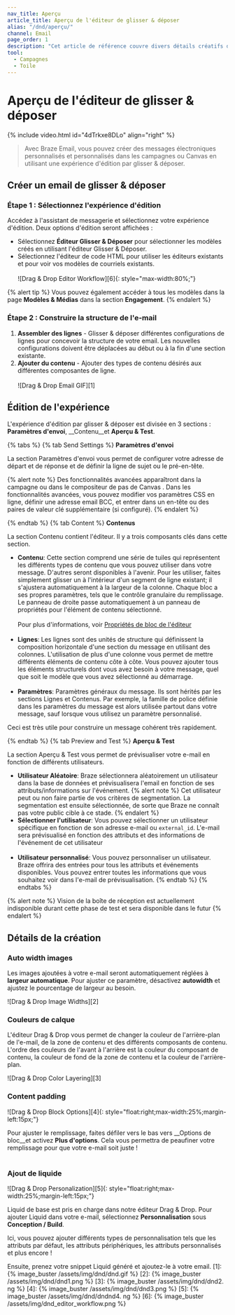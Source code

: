 ```yaml
---
nav_title: Aperçu
article_title: Aperçu de l'éditeur de glisser & déposer
alias: "/dnd/aperçu/"
channel: Email
page_order: 1
description: "Cet article de référence couvre divers détails créatifs des blocs de l'éditeur Glisser & Déposer."
tool:
  - Campagnes
  - Toile
---
```


# Aperçu de l'éditeur de glisser & déposer

{% include video.html id="4dTrkxe8DLo" align="right" %}

> Avec Braze Email, vous pouvez créer des messages électroniques personnalisés et personnalisés dans les campagnes ou Canvas en utilisant une expérience d'édition par glisser & déposer.

## Créer un email de glisser & déposer

### Étape 1 : Sélectionnez l'expérience d'édition

Accédez à l'assistant de messagerie et sélectionnez votre expérience d'édition. Deux options d'édition seront affichées :

- Sélectionnez __Éditeur Glisser & Déposer__ pour sélectionner les modèles créés en utilisant l'éditeur Glisser & Déposer.
- Sélectionnez l'éditeur de code HTML pour utiliser les éditeurs existants et pour voir vos modèles de courriels existants. <br><br>!\[Drag & Drop Editor Workflow\]\[6\]{: style="max-width:80%;"}

{% alert tip %}
Vous pouvez également accéder à tous les modèles dans la page **Modèles & Médias** dans la section **Engagement**.
{% endalert %}

### Étape 2 : Construire la structure de l'e-mail

1. __Assembler des lignes__ - Glisser & déposer différentes configurations de lignes pour concevoir la structure de votre email. Les nouvelles configurations doivent être déplacées au début ou à la fin d'une section existante.
2. __Ajouter du contenu__ - Ajouter des types de contenu désirés aux différentes composantes de ligne.<br><br>!\[Drag & Drop Email GIF\]\[1\]

## Édition de l'expérience

L'expérience d'édition par glisser & déposer est divisée en 3 sections : __Paramètres d'envoi__, __Contenu__et __Aperçu & Test__.

{% tabs %}
{% tab Send Settings %}
__Paramètres d'envoi__

La section Paramètres d'envoi vous permet de configurer votre adresse de départ et de réponse et de définir la ligne de sujet ou le pré-en-tête.

{% alert note %}
Des fonctionnalités avancées apparaîtront dans la campagne ou dans le compositeur de pas de Canvas . Dans les fonctionnalités avancées, vous pouvez modifier vos paramètres CSS en ligne, définir une adresse email BCC, et entrer dans un en-tête ou des paires de valeur clé supplémentaire (si configuré).
{% endalert %}

{% endtab %}
{% tab Content %}
__Contenus__

La section Contenu contient l'éditeur. Il y a trois composants clés dans cette section.

- __Contenu__: Cette section comprend une série de tuiles qui représentent les différents types de contenu que vous pouvez utiliser dans votre message. D'autres seront disponibles à l'avenir. Pour les utiliser, faites simplement glisser un à l'intérieur d'un segment de ligne existant; il s'ajustera automatiquement à la largeur de la colonne. Chaque bloc a ses propres paramètres, tels que le contrôle granulaire du remplissage. Le panneau de droite passe automatiquement à un panneau de propriétés pour l'élément de contenu sélectionné.<br><br> Pour plus d'informations, voir [Propriétés de bloc de l'éditeur]({{site.baseurl}}/dnd/editor_blocks/)<br><br>
- __Lignes__: Les lignes sont des unités de structure qui définissent la composition horizontale d'une section du message en utilisant des colonnes. L'utilisation de plus d'une colonne vous permet de mettre différents éléments de contenu côte à côte. Vous pouvez ajouter tous les éléments structurels dont vous avez besoin à votre message, quel que soit le modèle que vous avez sélectionné au démarrage.<br><br>
- __Paramètres__: Paramètres généraux du message. Ils sont hérités par les sections Lignes et Contenus. Par exemple, la famille de police définie dans les paramètres du message est alors utilisée partout dans votre message, sauf lorsque vous utilisez un paramètre personnalisé.

Ceci est très utile pour construire un message cohérent très rapidement.

{% endtab %}
{% tab Preview and Test %}
__Aperçu & Test__

La section Aperçu & Test vous permet de prévisualiser votre e-mail en fonction de différents utilisateurs.

- __Utilisateur Aléatoire__: Braze sélectionnera aléatoirement un utilisateur dans la base de données et prévisualisera l'email en fonction de ses attributs/informations sur l'événement.
{% alert note %}
Cet utilisateur peut ou non faire partie de vos critères de segmentation. La segmentation est ensuite sélectionnée, de sorte que Braze ne connaît pas votre public cible à ce stade.
{% endalert %}
- __Sélectionner l'utilisateur__: Vous pouvez sélectionner un utilisateur spécifique en fonction de son adresse e-mail ou `external_id`. L'e-mail sera prévisualisé en fonction des attributs et des informations de l'événement de cet utilisateur<br><br>
- __Utilisateur personnalisé__: Vous pouvez personnaliser un utilisateur. Braze offrira des entrées pour tous les attributs et événements disponibles. Vous pouvez entrer toutes les informations que vous souhaitez voir dans l'e-mail de prévisualisation.
{% endtab %}
{% endtabs %}

{% alert note %}
Vision de la boîte de réception est actuellement indisponible durant cette phase de test et sera disponible dans le futur
{% endalert %}

## Détails de la création

### Auto width images

Les images ajoutées à votre e-mail seront automatiquement réglées à __largeur automatique__. Pour ajuster ce paramètre, désactivez __autowidth__ et ajustez le pourcentage de largeur au besoin.

!\[Drag & Drop Image Widths\]\[2\]

### Couleurs de calque

L'éditeur Drag & Drop vous permet de changer la couleur de l'arrière-plan de l'e-mail, de la zone de contenu et des différents composants de contenu. L'ordre des couleurs de l'avant à l'arrière est la couleur du composant de contenu, la couleur de fond de la zone de contenu et la couleur de l'arrière-plan.

!\[Drag & Drop Color Layering\]\[3\]

### Content padding

!\[Drag & Drop Block Options\]\[4\]{: style="float:right;max-width:25%;margin-left:15px;"}

Pour ajuster le remplissage, faites défiler vers le bas vers __Options de bloc__et activez __Plus d'options__. Cela vous permettra de peaufiner votre remplissage pour que votre e-mail soit juste ! <br><br>
### Ajout de liquide

!\[Drag & Drop Personalization\]\[5\]{: style="float:right;max-width:25%;margin-left:15px;"}

Liquid de base est pris en charge dans notre éditeur Drag & Drop. Pour ajouter Liquid dans votre e-mail, sélectionnez __Personnalisation__ sous __Conception / Build__.

Ici, vous pouvez ajouter différents types de personnalisation tels que les attributs par défaut, les attributs périphériques, les attributs personnalisés et plus encore !

Ensuite, prenez votre snippet Liquid généré et ajoutez-le à votre email.
[1]: {% image_buster /assets/img/dnd/dnd.gif %} [2]: {% image_buster /assets/img/dnd/dnd1.png %} [3]: {% image_buster /assets/img/dnd/dnd2. ng %} [4]: {% image_buster /assets/img/dnd/dnd3.png %} [5]: {% image_buster /assets/img/dnd/dndnd4. ng %} [6]: {% image_buster /assets/img/dnd_editor_workflow.png %}